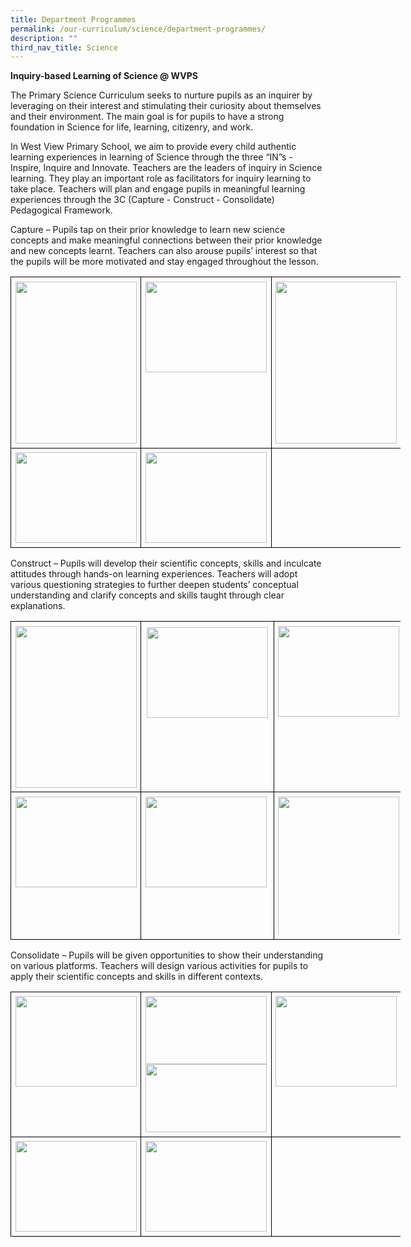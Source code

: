 ```yaml
---
title: Department Programmes
permalink: /our-curriculum/science/department-programmes/
description: ""
third_nav_title: Science
---
```

**Inquiry-based Learning of Science @ WVPS**

  

The Primary Science Curriculum seeks to nurture pupils as an inquirer by leveraging on their interest and stimulating their curiosity about themselves and their environment. The main goal is for pupils to have a strong foundation in Science for life, learning, citizenry, and work.&nbsp;

  

In West View Primary School, we aim to provide every child authentic learning experiences in learning of Science through the three “IN”s - Inspire, Inquire and Innovate. Teachers are the leaders of inquiry in Science learning. They play an important role as facilitators for inquiry learning to take place. Teachers will plan and engage pupils in meaningful learning experiences through the 3C (Capture - Construct - Consolidate) Pedagogical Framework.&nbsp;&nbsp;

  

Capture – Pupils tap on their prior knowledge to learn new science concepts and make meaningful connections between their prior knowledge and new concepts learnt. Teachers can also arouse pupils’ interest so that the pupils will be more motivated and stay engaged throughout the lesson.&nbsp;

  

  

  

<table style="border:none;border-collapse:collapse;table-layout:fixed;width:468pt"><colgroup><col><col><col></colgroup><tbody><tr style="height:0pt"><td style="border-left:solid #000000 1pt;border-right:solid #000000 1pt;border-bottom:solid #000000 1pt;border-top:solid #000000 1pt;vertical-align:top;padding:5pt 5pt 5pt 5pt;overflow:hidden;overflow-wrap:break-word;"><p style="line-height:1.2;margin-top:0pt;margin-bottom:0pt;" dir="ltr"><span style="font-size:12pt;font-family:Arial;color:#1c3458;background-color:transparent;font-weight:400;font-style:normal;font-variant:normal;text-decoration:none;vertical-align:baseline;white-space:pre;white-space:pre-wrap;"><span style="border:none;display:inline-block;overflow:hidden;width:194px;height:259px;"><img style="margin-left:0px;margin-top:0px;" height="259" width="194" src="https://lh6.googleusercontent.com/BBBInSLZFsFPMA6MBrnjpaT8JPC7ro2gQeQP3D_JPfnRRmCBd-sLExisGfRckR-cCj7MunjXzQOrzdfyvrlvoygFRf1fWQM_icmQ53N8w8ooMjotao4lSEyQl96W19Ltnz18m9oFPCQgjM4-rjXS6A"></span></span></p></td><td style="border-left:solid #000000 1pt;border-right:solid #000000 1pt;border-bottom:solid #000000 1pt;border-top:solid #000000 1pt;vertical-align:top;padding:5pt 5pt 5pt 5pt;overflow:hidden;overflow-wrap:break-word;"><p style="line-height:1.2;margin-top:0pt;margin-bottom:0pt;" dir="ltr"><span style="font-size:12pt;font-family:Arial;color:#1c3458;background-color:transparent;font-weight:400;font-style:normal;font-variant:normal;text-decoration:none;vertical-align:baseline;white-space:pre;white-space:pre-wrap;"><span style="border:none;display:inline-block;overflow:hidden;width:194px;height:145px;"><img style="margin-left:0px;margin-top:0px;" height="145" width="194" src="https://lh3.googleusercontent.com/kwHcAHZ1PtovB59eiUgEEhoyvyq_RM4FLWLQB2s1UQEDhjF0fA74Z6CfXVwFfHaIm0VzRqez_Lazyo-fhwPLzFDaz1eOVBYdR8IXJYio5LJa3aYpXiD01TdwIOnp4uUgVtHuQX4Vv2ll0BAwXrvbRg"></span></span></p></td><td style="border-left:solid #000000 1pt;border-right:solid #000000 1pt;border-bottom:solid #000000 1pt;border-top:solid #000000 1pt;vertical-align:top;padding:5pt 5pt 5pt 5pt;overflow:hidden;overflow-wrap:break-word;"><p style="line-height:1.2;margin-top:0pt;margin-bottom:0pt;" dir="ltr"><span style="font-size:12pt;font-family:Arial;color:#1c3458;background-color:transparent;font-weight:400;font-style:normal;font-variant:normal;text-decoration:none;vertical-align:baseline;white-space:pre;white-space:pre-wrap;"><span style="border:none;display:inline-block;overflow:hidden;width:194px;height:259px;"><img style="margin-left:0px;margin-top:0px;" height="259" width="194" src="https://lh4.googleusercontent.com/o5VShDbAZrqaj621O2f2sn1qOHIO0kfgEB-5vYB7WoHxMIV6GO76IKV3fYoUsG5Lt28T_e33A6sTlP8Ja8Tob38OUHSzfH5SA0cxYcwW0drue4yCiwUtWBAB26nf0P_VdZtQzAYNGMylUTdFD0f85A"></span></span></p></td></tr><tr style="height:0pt"><td style="border-left:solid #000000 1pt;border-right:solid #000000 1pt;border-bottom:solid #000000 1pt;border-top:solid #000000 1pt;vertical-align:top;padding:5pt 5pt 5pt 5pt;overflow:hidden;overflow-wrap:break-word;"><p style="line-height:1.2;margin-top:0pt;margin-bottom:0pt;" dir="ltr"><span style="font-size:12pt;font-family:Arial;color:#1c3458;background-color:transparent;font-weight:400;font-style:normal;font-variant:normal;text-decoration:none;vertical-align:baseline;white-space:pre;white-space:pre-wrap;"><span style="border:none;display:inline-block;overflow:hidden;width:194px;height:145px;"><img style="margin-left:0px;margin-top:0px;" height="145" width="194" src="https://lh6.googleusercontent.com/2gJ6ir0FvZMwBgusZxhsVkLoH2aOJuPdX-od6paLJAPx5mIVPtY-1VEXuZqrY__4KK8ZNEmZiOYhBCDwOGRpHakhuRYVuIlcJZ2_4bA0qcVsD1KLcBfQMr-meC7uG3hiQN788hlrqhkOsr_6iStK7Q"></span></span></p></td><td style="border-left:solid #000000 1pt;border-right:solid #000000 1pt;border-bottom:solid #000000 1pt;border-top:solid #000000 1pt;vertical-align:top;padding:5pt 5pt 5pt 5pt;overflow:hidden;overflow-wrap:break-word;"><p style="line-height:1.2;margin-top:0pt;margin-bottom:0pt;" dir="ltr"><span style="font-size:12pt;font-family:Arial;color:#1c3458;background-color:transparent;font-weight:400;font-style:normal;font-variant:normal;text-decoration:none;vertical-align:baseline;white-space:pre;white-space:pre-wrap;"><span style="border:none;display:inline-block;overflow:hidden;width:194px;height:145px;"><img style="margin-left:0px;margin-top:0px;" height="145" width="194" src="https://lh4.googleusercontent.com/2RLBU-WVa2DlYD9hou0gWjB0yvjjeNEF7m-iFmnBUeKcLJgaAjngKH7U7SIP3GGV2Zh3tTPiwQHn1s_FlrMg1u3RueFAntTdVTFR6jPkeAkT-Hqw38J8xSMRvRJUcKQD7bhMQFUi83fyU11ZxzID8w"></span></span></p></td><td style="border-left:solid #000000 1pt;border-right:solid #000000 1pt;border-bottom:solid #000000 1pt;border-top:solid #000000 1pt;vertical-align:top;padding:5pt 5pt 5pt 5pt;overflow:hidden;overflow-wrap:break-word;"><br></td></tr></tbody></table>

  

  

Construct – Pupils will develop their scientific concepts, skills and inculcate attitudes through hands-on learning experiences. Teachers will adopt various questioning strategies to further deepen students’ conceptual understanding and clarify concepts and skills taught through clear explanations.&nbsp;

  

  

  

  

<table style="border:none;border-collapse:collapse;table-layout:fixed;width:468pt"><colgroup><col><col><col></colgroup><tbody><tr style="height:0pt"><td style="border-left:solid #000000 1pt;border-right:solid #000000 1pt;border-bottom:solid #000000 1pt;border-top:solid #000000 1pt;vertical-align:top;padding:5pt 5pt 5pt 5pt;overflow:hidden;overflow-wrap:break-word;"><p style="line-height:1.2;margin-top:0pt;margin-bottom:0pt;" dir="ltr"><span style="font-size:12pt;font-family:Arial;color:#1c3458;background-color:transparent;font-weight:400;font-style:normal;font-variant:normal;text-decoration:none;vertical-align:baseline;white-space:pre;white-space:pre-wrap;"><span style="border:none;display:inline-block;overflow:hidden;width:194px;height:259px;"><img style="margin-left:0px;margin-top:0px;" height="259" width="194" src="https://lh4.googleusercontent.com/iqN_tshRlxR3Ss-g9ifGXN5LNd_06l_fqqnVeZQnMri5iy_zYYkcAQORhBi3U1iV7Ui4iiAjizT8Kpq-LQx9hTYX8Hf4791GUjRSb5qXMfeJebHmw3oC_ZQ2V57v5S-1kuwGeB32YncsKHBnFEd4QQ"></span></span></p></td><td style="border-left:solid #000000 1pt;border-right:solid #000000 1pt;border-bottom:solid #000000 1pt;border-top:solid #000000 1pt;vertical-align:top;padding:5pt 5pt 5pt 5pt;overflow:hidden;overflow-wrap:break-word;"><p style="line-height:1.2;margin-top:0pt;margin-bottom:0pt;" dir="ltr"><span style="font-size:12pt;font-family:Arial;color:#1c3458;background-color:transparent;font-weight:400;font-style:normal;font-variant:normal;text-decoration:none;vertical-align:baseline;white-space:pre;white-space:pre-wrap;"><span style="border:2pt solid #ffffff;display:inline-block;overflow:hidden;width:194px;height:145px;"><img style="margin-left:0px;margin-top:0px;" height="145" width="194" src="https://lh6.googleusercontent.com/Q4KwnIbHZUoHBCRsepXaGFQLXbHoKB0mkRv0mtEHTO_lIhJaDSHB3QQnWSf5WlZWJoh0eJ6RvfQOKy1-Ksxg9j34hmKXu1NQEfj7_uyfa5j3z0aYHHSvKqBMF-h8OMErZVZ-0MCkJXAS1MwjePJQ2w"></span></span></p></td><td style="border-left:solid #000000 1pt;border-right:solid #000000 1pt;border-bottom:solid #000000 1pt;border-top:solid #000000 1pt;vertical-align:top;padding:5pt 5pt 5pt 5pt;overflow:hidden;overflow-wrap:break-word;"><p style="line-height:1.2;margin-top:0pt;margin-bottom:0pt;" dir="ltr"><span style="font-size:12pt;font-family:Arial;color:#1c3458;background-color:transparent;font-weight:400;font-style:normal;font-variant:normal;text-decoration:none;vertical-align:baseline;white-space:pre;white-space:pre-wrap;"><span style="border:none;display:inline-block;overflow:hidden;width:194px;height:145px;"><img style="margin-left:0px;margin-top:0px;" height="145" width="194" src="https://lh3.googleusercontent.com/glRnHeCDv5SeayoRkMpfvf9eZLrd_97pyZJQqPM8okmV2S1X9C7qjIiKsZluOXlwK0W8lQhfXtky1aMcseHF2s65x5GhCBfg8ZYzkoccCwMvenryu1E1VCqNZ3N5pa2vO9cg0kPjaY6T1JhRuKf3-w"></span></span></p></td></tr><tr style="height:0pt"><td style="border-left:solid #000000 1pt;border-right:solid #000000 1pt;border-bottom:solid #000000 1pt;border-top:solid #000000 1pt;vertical-align:top;padding:5pt 5pt 5pt 5pt;overflow:hidden;overflow-wrap:break-word;"><p style="line-height:1.2;margin-top:0pt;margin-bottom:0pt;" dir="ltr"><span style="font-size:12pt;font-family:Arial;color:#1c3458;background-color:transparent;font-weight:400;font-style:normal;font-variant:normal;text-decoration:none;vertical-align:baseline;white-space:pre;white-space:pre-wrap;"><span style="border:none;display:inline-block;overflow:hidden;width:194px;height:145px;"><img style="margin-left:0px;margin-top:0px;" height="145" width="194" src="https://lh4.googleusercontent.com/YgANB49AjaMH5JqpG6SHOw9rVYb9cHzQhrW8ZcoO8rxjoVbLmeFDD-sJ_xsheRWb7RpwuVBE9a9pFd5lxYqhwxwrbSlq214oY2k29vf3auBilRVOEZdNgof8af_6OMItH8_imWBewiOAWpTsz8BhZw"></span></span></p></td><td style="border-left:solid #000000 1pt;border-right:solid #000000 1pt;border-bottom:solid #000000 1pt;border-top:solid #000000 1pt;vertical-align:top;padding:5pt 5pt 5pt 5pt;overflow:hidden;overflow-wrap:break-word;"><p style="line-height:1.2;margin-top:0pt;margin-bottom:0pt;" dir="ltr"><span style="font-size:12pt;font-family:Arial;color:#1c3458;background-color:transparent;font-weight:400;font-style:normal;font-variant:normal;text-decoration:none;vertical-align:baseline;white-space:pre;white-space:pre-wrap;"><span style="border:none;display:inline-block;overflow:hidden;width:194px;height:145px;"><img style="margin-left:0px;margin-top:0px;" height="145" width="194" src="https://lh5.googleusercontent.com/z73nUPEpgNFZEEK2us_XBfsr8GAflpaEjupnjv3Y4X5ddAa1eaK1-tigrQYqFx7cS5qoywPEz7wPRBAGYHJ3VfZZTjWXB0gPbL_sk9AUFW7po2zJW2L7_PIKZUWp1xDCZgyvwzO7CSSjDqbb3iGMPA"></span></span></p></td><td style="border-left:solid #000000 1pt;border-right:solid #000000 1pt;border-bottom:solid #000000 1pt;border-top:solid #000000 1pt;vertical-align:top;padding:5pt 5pt 5pt 5pt;overflow:hidden;overflow-wrap:break-word;"><p style="line-height:1.2;margin-top:0pt;margin-bottom:0pt;" dir="ltr"><span style="font-size:12pt;font-family:Arial;color:#1c3458;background-color:transparent;font-weight:400;font-style:normal;font-variant:normal;text-decoration:none;vertical-align:baseline;white-space:pre;white-space:pre-wrap;"><span style="border:none;display:inline-block;overflow:hidden;width:194px;height:221px;"><img style="margin-left:0px;margin-top:0px;" height="259.4586018839861" width="194" src="https://lh6.googleusercontent.com/HIh_kPdoUEsdgYfIngUizGQJIQPINLh8LA6GsqDv4tw-8k3vM6RujKAuLdON61xVTmCPhynu3ysp8cEeTIaLsVRVN_mxDjmDNiLaRyV5A_LAcd4NMtcOO6JeHBGMOcQiUzdSEp5WYZ1GFD8sTz2VWw"></span></span></p></td></tr></tbody></table>

  

  

Consolidate – Pupils will be given opportunities to show their understanding on various platforms. Teachers will design various activities for pupils to apply their scientific concepts and skills in different contexts.

  

  

  

<table style="border:none;border-collapse:collapse;table-layout:fixed;width:468pt"><colgroup><col><col><col></colgroup><tbody><tr style="height:0pt"><td style="border-left:solid #000000 1pt;border-right:solid #000000 1pt;border-bottom:solid #000000 1pt;border-top:solid #000000 1pt;vertical-align:top;padding:5pt 5pt 5pt 5pt;overflow:hidden;overflow-wrap:break-word;"><p style="line-height:1.2;margin-top:0pt;margin-bottom:0pt;" dir="ltr"><span style="font-size:12pt;font-family:Arial;color:#1c3458;background-color:transparent;font-weight:400;font-style:normal;font-variant:normal;text-decoration:none;vertical-align:baseline;white-space:pre;white-space:pre-wrap;"><span style="border:none;display:inline-block;overflow:hidden;width:194px;height:145px;"><img style="margin-left:0px;margin-top:0px;" height="145" width="194" src="https://lh5.googleusercontent.com/99iaID4gcOHUhX72Y-z77TAXdGVA4D_PaTX6OTxs2f14EQkBiL_7BWkYOlVK9Q8RkoIeJcMXpL4diEZ2QrWRdb1aubTJ7a2ewSedsbycQZZDNgEasfO-7rKTeYqJYE59BuCASTxuXvMCXQNgWFW9pw"></span></span></p></td><td style="border-left:solid #000000 1pt;border-right:solid #000000 1pt;border-bottom:solid #000000 1pt;border-top:solid #000000 1pt;vertical-align:top;padding:5pt 5pt 5pt 5pt;overflow:hidden;overflow-wrap:break-word;"><p style="line-height:1.2;margin-top:0pt;margin-bottom:0pt;" dir="ltr"><span style="font-size:12pt;font-family:Arial;color:#1c3458;background-color:transparent;font-weight:400;font-style:normal;font-variant:normal;text-decoration:none;vertical-align:baseline;white-space:pre;white-space:pre-wrap;"><span style="border:none;display:inline-block;overflow:hidden;width:194px;height:109px;"><img style="margin-left:0px;margin-top:0px;" height="109" width="194" src="https://lh5.googleusercontent.com/F42vM8NGeusrzG0wvam7vj6x8_teSYgHvvwn2H1xTp5nOcPVy2q3athLGCXyBbts43D8pQQmUHxBfCKhxhpffhd3cYdKev7r2kW9LdAQKYegCfrfh-n_YlDZDaXJqFJbb8rBDmzauhjdM0kDseSXOQ"></span></span><span style="font-size:12pt;font-family:Arial;color:#1c3458;background-color:transparent;font-weight:400;font-style:normal;font-variant:normal;text-decoration:none;vertical-align:baseline;white-space:pre;white-space:pre-wrap;"><span style="border:none;display:inline-block;overflow:hidden;width:194px;height:109px;"><img style="margin-left:0px;margin-top:0px;" height="109" width="194" src="https://lh5.googleusercontent.com/pQ5NWFPLKW_jhNWsGRdALcLYamePmWSMzM86K-XCdwl9ddKa45h0zai_RdIzaupRpWczwRGq0k-itI9orr0YQq5QSYUDrFLzjFrStHwgELigIPbkuTd8TW6hlE2rshgE-PC3EHqVThy_gBfTRfus1Q"></span></span></p></td><td style="border-left:solid #000000 1pt;border-right:solid #000000 1pt;border-bottom:solid #000000 1pt;border-top:solid #000000 1pt;vertical-align:top;padding:5pt 5pt 5pt 5pt;overflow:hidden;overflow-wrap:break-word;"><p style="line-height:1.2;margin-top:0pt;margin-bottom:0pt;" dir="ltr"><span style="font-size:12pt;font-family:Arial;color:#1c3458;background-color:transparent;font-weight:400;font-style:normal;font-variant:normal;text-decoration:none;vertical-align:baseline;white-space:pre;white-space:pre-wrap;"><span style="border:none;display:inline-block;overflow:hidden;width:194px;height:145px;"><img style="margin-left:0px;margin-top:0px;" height="145" width="194" src="https://lh6.googleusercontent.com/hTE25Az9Sxj8gCQmKQgP2LbWATSYvl7FUNslVe7NG9LsktEvGdHRNERTTaUe6GvKrUSXWSMNuWraaZzCA4hR6dAK34-VXOVgfpY6aF1sojmv2qwacKKH1m4BeH7zrH28oY7lTpN5tJYMPd5grqOVpw"></span></span></p></td></tr><tr style="height:0pt"><td style="border-left:solid #000000 1pt;border-right:solid #000000 1pt;border-bottom:solid #000000 1pt;border-top:solid #000000 1pt;vertical-align:top;padding:5pt 5pt 5pt 5pt;overflow:hidden;overflow-wrap:break-word;"><p style="line-height:1.2;margin-top:0pt;margin-bottom:0pt;" dir="ltr"><span style="font-size:12pt;font-family:Arial;color:#1c3458;background-color:transparent;font-weight:400;font-style:normal;font-variant:normal;text-decoration:none;vertical-align:baseline;white-space:pre;white-space:pre-wrap;"><span style="border:none;display:inline-block;overflow:hidden;width:194px;height:145px;"><img style="margin-left:0px;margin-top:0px;" height="145" width="194" src="https://lh5.googleusercontent.com/co0xqWANTPU-la9A46vGO0h4BWT3tC4cLqO13Oe_OZtSX7aP9sLls1VFbfVJfB4n-TBRD3fA8Yfycp9zcXQqhFGpDA1UErRPthn723aUCefQ2xPXNBsbNCcSPNDZsZquyz6PbWuuZMKX6DodzVFBSg"></span></span></p></td><td style="border-left:solid #000000 1pt;border-right:solid #000000 1pt;border-bottom:solid #000000 1pt;border-top:solid #000000 1pt;vertical-align:top;padding:5pt 5pt 5pt 5pt;overflow:hidden;overflow-wrap:break-word;"><p style="line-height:1.2;margin-top:0pt;margin-bottom:0pt;" dir="ltr"><span style="font-size:12pt;font-family:Arial;color:#1c3458;background-color:transparent;font-weight:400;font-style:normal;font-variant:normal;text-decoration:none;vertical-align:baseline;white-space:pre;white-space:pre-wrap;"><span style="border:none;display:inline-block;overflow:hidden;width:194px;height:145px;"><img style="margin-left:0px;margin-top:0px;" height="145" width="194" src="https://lh4.googleusercontent.com/uRkGvOJLL1JwOFc9QX63pe0cjVp5LD0NTPtJWStLDvCVYlZivUHTJ5AbUA1pqhajRMpzY8cr-NiB8hMCMry7qmUfxzCYf3_p3bkQrWnb7L1LtzhOQ4IEGDSxq4DObV9F7YP-FONcDm5MUaMnMEm1lw"></span></span></p></td><td style="border-left:solid #000000 1pt;border-right:solid #000000 1pt;border-bottom:solid #000000 1pt;border-top:solid #000000 1pt;vertical-align:top;padding:5pt 5pt 5pt 5pt;overflow:hidden;overflow-wrap:break-word;"><br></td></tr></tbody></table>
